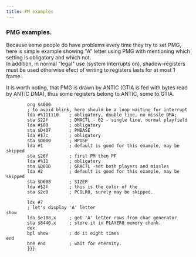 ```yaml
---
title: PM examples
---
```

### PMG examples.  
  
Because some people do have problems every time they try to set PMG, here is simple example showing "A" letter using PMG with mentioning which setting is obligatory and which not.  
In addition, in normal "legal" use (system interrupts on), shadow-registers must be used otherwise efect of writing to registers lasts for at most 1 frame.  
  
It is worth noting, that PMG is drawn by ANTIC (GTIA is fed with bytes read by ANTIC DMA), thus some registers belong to ANTIC, some to GTIA.  
  
```
        org $4000
        ; to avoid blink, here should be a loop waiting for interrupt
        lda #%111110    ; obligatory, double line, no missle DMA;
        sta $22f        ; DMACTL - 62 - single line, normal playfield
        lda #$80        ; obligatory
        sta $D407       ; PMBASE
        lda #$7c        ; obligatory
        sta $D000       ; HPOSP
        lda #1          ; default is good for this example, may be skipped
        sta $26f        ; first PM then PF
        lda #%11        ; obligatory
        sta $D01D       ; GRACTL -set both players and missles        
        lda #2          ; default is good for this example, may be skipped
        sta $D008       ; SIZEP
        lda #$2f        ; this is the color of the
        sta $2c0        ; PCOLR0, surely may be skipped.

        ldx #7
        ; let's display 'A' letter
show
        lda $e108,x     ; get 'A' letter rows from char generator 
        sta $8440,x     ; store it in PLAYER0 memory chunk.
        dex
        bpl show        ; do it eight times
end
        bne end         ; wait for eternity.
        }}}
```
